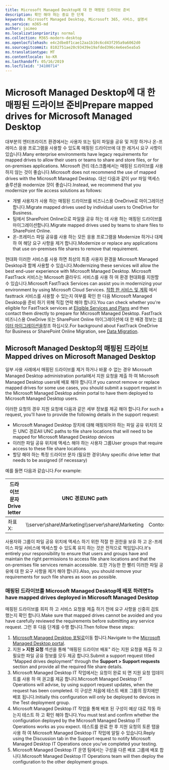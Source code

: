 ```yaml
---
title: Microsoft Managed Desktop에 대 한 매핑된 드라이브 준비
description: 확인 해야 하는 중요 한 단계
keywords: Microsoft Managed Desktop, Microsoft 365, 서비스, 설명서
ms.service: m365-md
author: jaimeo
ms.localizationpriority: normal
ms.collection: M365-modern-desktop
ms.openlocfilehash: e4c2dbe8f1cae12aa1b10c6cd43f295a9a6062d0
ms.sourcegitcommit: 8102751ae20c93439e19afded396c4e6ee5ea5a5
ms.translationtype: MT
ms.contentlocale: ko-KR
ms.lasthandoff: 05/16/2019
ms.locfileid: "34100714"
---
```

#  <a name="prepare-mapped-drives-for-microsoft-managed-desktop"></a><span data-ttu-id="49f94-104">Microsoft Managed Desktop에 대 한 매핑된 드라이브 준비</span><span class="sxs-lookup"><span data-stu-id="49f94-104">Prepare mapped drives for Microsoft Managed Desktop</span></span>

<span data-ttu-id="49f94-105">대부분의 엔터프라이즈 환경에서는 사용자 또는 팀이 파일을 공유 및 저장 하거나 온-프레미스 응용 프로그램을 사용할 수 있도록 매핑된 드라이브에 대 한 레거시 요구 사항이 있습니다.</span><span class="sxs-lookup"><span data-stu-id="49f94-105">Many enterprise environments have legacy requirements for mapped drives to allow their users or teams to share and store files, or for on-premises applications.</span></span> <span data-ttu-id="49f94-106">Microsoft 관리 데스크톱에서는 매핑된 드라이브를 사용 하지 않는 것이 좋습니다.</span><span class="sxs-lookup"><span data-stu-id="49f94-106">Microsoft does not recommend the use of mapped drives with the Microsoft Managed Desktop.</span></span> <span data-ttu-id="49f94-107">대신 다음과 같이 yor 파일 액세스 솔루션을 modernize 것이 좋습니다.</span><span class="sxs-lookup"><span data-stu-id="49f94-107">Instead, we recommend that you modernize yor file access solutions as follows:</span></span>
  
- <span data-ttu-id="49f94-108">개별 사용자가 사용 하는 매핑된 드라이브를 비즈니스용 OneDrive로 마이그레이션합니다.</span><span class="sxs-lookup"><span data-stu-id="49f94-108">Migrate mapped drives used by individual users to OneDrive for Business.</span></span> 
- <span data-ttu-id="49f94-109">팀에서 SharePoint Online으로 파일을 공유 하는 데 사용 하는 매핑된 드라이브를 마이그레이션합니다.</span><span class="sxs-lookup"><span data-stu-id="49f94-109">Migrate mapped drives used by teams to share files to SharePoint Online.</span></span> 
- <span data-ttu-id="49f94-110">온-프레미스 파일 공유를 사용 하는 모든 응용 프로그램을 Modernize 하거나 대체 하 여 해당 요구 사항을 제거 합니다.</span><span class="sxs-lookup"><span data-stu-id="49f94-110">Modernize or replace any applications that use on-premises file shares to remove that requirement.</span></span>
  
<span data-ttu-id="49f94-111">현대화 이러한 서비스를 사용 하면 최상의 최종 사용자 환경을 Microsoft Managed Desktop과 함께 사용할 수 있습니다.</span><span class="sxs-lookup"><span data-stu-id="49f94-111">Modernizing these services will allow the best end-user experience with Microsoft Managed Desktop.</span></span> <span data-ttu-id="49f94-112">Microsoft FastTrack 서비스는 Microsoft 클라우드 서비스를 사용 하 여 환경 현대화를 지원할 수 있습니다.</span><span class="sxs-lookup"><span data-stu-id="49f94-112">Microsoft FastTrack Services can assist you in modernizing your environment by using Microsoft Cloud Services.</span></span> <span data-ttu-id="49f94-113">[적합 한 서비스 및 계획](https://docs.microsoft.com/fasttrack/m365-eligible-services-and-plans) 에서 fasttrack 서비스를 사용할 수 있는지 여부를 확인 한 다음 Microsoft Managed Desktop을 준비 하기 위해 직접 연락 해야 합니다.</span><span class="sxs-lookup"><span data-stu-id="49f94-113">You can check whether you're eligible for FastTrack services at [Eligible Services and Plans](https://docs.microsoft.com/fasttrack/m365-eligible-services-and-plans) and then contact them directly to prepare for Microsoft Managed Desktop.</span></span> <span data-ttu-id="49f94-114">FastTrack 비즈니스용 OneDrive 또는 SharePoint Online 마이그레이션에 대 한 배경 정보는 [데이터 마이그레이션을](https://docs.microsoft.com/fasttrack/o365-data-migration)참조 하십시오.</span><span class="sxs-lookup"><span data-stu-id="49f94-114">For background about FastTrack OneDrive for Business or SharePoint Online Migration, see [Data Migration](https://docs.microsoft.com/fasttrack/o365-data-migration).</span></span>

## <a name="mapped-drives-on-microsoft-managed-desktop"></a><span data-ttu-id="49f94-115">Microsoft Managed Desktop의 매핑된 드라이브</span><span class="sxs-lookup"><span data-stu-id="49f94-115">Mapped drives on Microsoft Managed Desktop</span></span>
 
<span data-ttu-id="49f94-116">일부 사용 사례에서 매핑된 드라이브를 제거 하거나 바꿀 수 없는 경우 Microsoft Managed Desktop administration portal에서 지원 요청을 제출 하 여 Microsoft Managed Desktop users에 배포 해야 합니다.</span><span class="sxs-lookup"><span data-stu-id="49f94-116">If you cannot remove or replace mapped drives for some use cases, you should submit a support request in the Microsoft Managed Desktop admin portal to have them deployed to Microsoft Managed Desktop users.</span></span>
    
<span data-ttu-id="49f94-117">이러한 요청의 경우 지원 요청에 다음과 같은 세부 정보를 제공 해야 합니다.</span><span class="sxs-lookup"><span data-stu-id="49f94-117">For such a request, you'll have to provide the following details in the support request:</span></span> 

- <span data-ttu-id="49f94-118">Microsoft Managed Desktop 장치에 대해 매핑되어야 하는 파일 공유 위치의 모든 UNC 경로</span><span class="sxs-lookup"><span data-stu-id="49f94-118">All UNC paths to file share locations that will need to be mapped for Microsoft Managed Desktop devices</span></span> 
- <span data-ttu-id="49f94-119">이러한 파일 공유 위치에 액세스 해야 하는 사용자 그룹</span><span class="sxs-lookup"><span data-stu-id="49f94-119">User groups that require access to these file share locations</span></span> 
- <span data-ttu-id="49f94-120">할당 해야 하는 특정 드라이브 문자 (필요한 경우)</span><span class="sxs-lookup"><span data-stu-id="49f94-120">Any specific drive letter that needs to be assigned (if necessary)</span></span>

<span data-ttu-id="49f94-121">예를 들면 다음과 같습니다.</span><span class="sxs-lookup"><span data-stu-id="49f94-121">For example:</span></span>

| <span data-ttu-id="49f94-122">드라이브 문자</span><span class="sxs-lookup"><span data-stu-id="49f94-122">Drive letter</span></span> | <span data-ttu-id="49f94-123">UNC 경로</span><span class="sxs-lookup"><span data-stu-id="49f94-123">UNC path</span></span> | <span data-ttu-id="49f94-124">사용자 그룹</span><span class="sxs-lookup"><span data-stu-id="49f94-124">User group</span></span> |
|--------------|----------|------------|
| <span data-ttu-id="49f94-125">좌표</span><span class="sxs-lookup"><span data-stu-id="49f94-125">X:</span></span>  | <span data-ttu-id="49f94-126">\\\server\share\Marketing</span><span class="sxs-lookup"><span data-stu-id="49f94-126">\\\server\share\Marketing</span></span> | <span data-ttu-id="49f94-127">ContosoMarketing</span><span class="sxs-lookup"><span data-stu-id="49f94-127">ContosoMarketing</span></span> |

<span data-ttu-id="49f94-128">사용자와 그룹이 파일 공유 위치에 액세스 하기 위한 적절 한 권한을 보유 하 고 온-프레미스 파일 서비스에 액세스할 수 있도록 유지 하는 것은 전적으로 책임입니다.</span><span class="sxs-lookup"><span data-stu-id="49f94-128">It's entirely your responsibility to ensure that users and groups have and maintain the right permissions to access file share locations and that the on-premises file services remain accessible.</span></span> <span data-ttu-id="49f94-129">또한 가능한 한 빨리 이러한 파일 공유에 대 한 요구 사항을 제거 해야 합니다.</span><span class="sxs-lookup"><span data-stu-id="49f94-129">Also, you should remove your requirements for such file shares as soon as possible.</span></span>

### <a name="to-have-mapped-drives-deployed-in-microsoft-managed-desktop"></a><span data-ttu-id="49f94-130">매핑된 드라이브를 Microsoft Managed Desktop에 배포 하려면</span><span class="sxs-lookup"><span data-stu-id="49f94-130">To have mapped drives deployed in Microsoft Managed Desktop</span></span>
 
<span data-ttu-id="49f94-131">매핑된 드라이브를 회피 하 고 서비스 요청을 제출 하기 전에 요구 사항을 신중히 검토 했는지 확인 합니다.</span><span class="sxs-lookup"><span data-stu-id="49f94-131">Make sure that mapped drives cannot be avoided and you have carefully reviewed the requirements before submitting any service request.</span></span> <span data-ttu-id="49f94-132">그런 후 다음 단계를 수행 합니다.</span><span class="sxs-lookup"><span data-stu-id="49f94-132">Then follow these steps:</span></span>

1. <span data-ttu-id="49f94-133">[Microsoft Managed Desktop 포털로](https://aka.ms/mmdportal)이동 합니다.</span><span class="sxs-lookup"><span data-stu-id="49f94-133">Navigate to the [Microsoft Managed Desktop portal](https://aka.ms/mmdportal).</span></span>  
2. <span data-ttu-id="49f94-134">지원 **> 지원 요청** 섹션을 통해 "매핑된 드라이브 배포" 라는 지원 요청을 제출 하 고 필요한 파일 공유 정보를 모두 제공 합니다.</span><span class="sxs-lookup"><span data-stu-id="49f94-134">Submit a support request titled “Mapped drives deployment” through the **Support > Support requests** section and provide all the required file share details.</span></span>  
3. <span data-ttu-id="49f94-135">Microsoft Managed Desktop IT 작업에서는 요청이 완료 되 면 지원 요청 업데이트를 사용 하 여 권고를 제공 합니다.</span><span class="sxs-lookup"><span data-stu-id="49f94-135">Microsoft Managed Desktop IT Operations will advise, by using support request updates, when the request has been completed.</span></span> <span data-ttu-id="49f94-136">이 구성은 처음에 테스트 배포 그룹의 장치에만 배포 됩니다.</span><span class="sxs-lookup"><span data-stu-id="49f94-136">Initially this configuration will only be deployed to devices in the Test deployment group.</span></span>  
4. <span data-ttu-id="49f94-137">Microsoft Managed Desktop IT 작업을 통해 배포 된 구성이 예상 대로 작동 하는지 테스트 하 고 확인 해야 합니다.</span><span class="sxs-lookup"><span data-stu-id="49f94-137">You must test and confirm whether the configuration deployed by the Microsoft Managed Desktop IT Operations works as you expect.</span></span> <span data-ttu-id="49f94-138">테스트를 완료 한 후 지원 요청의 토론 탭을 사용 하 여 Microsoft Managed Desktop IT 작업에 알릴 수 있습니다.</span><span class="sxs-lookup"><span data-stu-id="49f94-138">Reply using the Discussion tab in the Support request to notify Microsoft Managed Desktop IT Operations once you've completed your testing.</span></span>  
5. <span data-ttu-id="49f94-139">Microsoft Managed Desktop IT 운영 팀에서는 구성을 다른 배포 그룹에 배포 합니다.</span><span class="sxs-lookup"><span data-stu-id="49f94-139">Microsoft Managed Desktop IT Operations team will then deploy the configuration to the other deployment groups.</span></span> 

